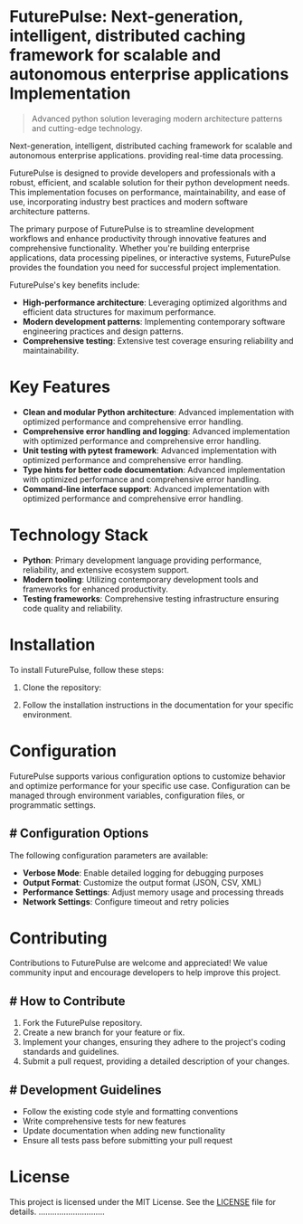 <!-- fallback_FuturePulse_20250802221026_70681 -->

# FuturePulse: Next-generation, intelligent, distributed caching framework for scalable and autonomous enterprise applications Implementation
> Advanced python solution leveraging modern architecture patterns and cutting-edge technology.

Next-generation, intelligent, distributed caching framework for scalable and autonomous enterprise applications. providing real-time data processing.

FuturePulse is designed to provide developers and professionals with a robust, efficient, and scalable solution for their python development needs. This implementation focuses on performance, maintainability, and ease of use, incorporating industry best practices and modern software architecture patterns.

The primary purpose of FuturePulse is to streamline development workflows and enhance productivity through innovative features and comprehensive functionality. Whether you're building enterprise applications, data processing pipelines, or interactive systems, FuturePulse provides the foundation you need for successful project implementation.

FuturePulse's key benefits include:

* **High-performance architecture**: Leveraging optimized algorithms and efficient data structures for maximum performance.
* **Modern development patterns**: Implementing contemporary software engineering practices and design patterns.
* **Comprehensive testing**: Extensive test coverage ensuring reliability and maintainability.

# Key Features

* **Clean and modular Python architecture**: Advanced implementation with optimized performance and comprehensive error handling.
* **Comprehensive error handling and logging**: Advanced implementation with optimized performance and comprehensive error handling.
* **Unit testing with pytest framework**: Advanced implementation with optimized performance and comprehensive error handling.
* **Type hints for better code documentation**: Advanced implementation with optimized performance and comprehensive error handling.
* **Command-line interface support**: Advanced implementation with optimized performance and comprehensive error handling.

# Technology Stack

* **Python**: Primary development language providing performance, reliability, and extensive ecosystem support.
* **Modern tooling**: Utilizing contemporary development tools and frameworks for enhanced productivity.
* **Testing frameworks**: Comprehensive testing infrastructure ensuring code quality and reliability.

# Installation

To install FuturePulse, follow these steps:

1. Clone the repository:


2. Follow the installation instructions in the documentation for your specific environment.

# Configuration

FuturePulse supports various configuration options to customize behavior and optimize performance for your specific use case. Configuration can be managed through environment variables, configuration files, or programmatic settings.

## # Configuration Options

The following configuration parameters are available:

* **Verbose Mode**: Enable detailed logging for debugging purposes
* **Output Format**: Customize the output format (JSON, CSV, XML)
* **Performance Settings**: Adjust memory usage and processing threads
* **Network Settings**: Configure timeout and retry policies

# Contributing

Contributions to FuturePulse are welcome and appreciated! We value community input and encourage developers to help improve this project.

## # How to Contribute

1. Fork the FuturePulse repository.
2. Create a new branch for your feature or fix.
3. Implement your changes, ensuring they adhere to the project's coding standards and guidelines.
4. Submit a pull request, providing a detailed description of your changes.

## # Development Guidelines

* Follow the existing code style and formatting conventions
* Write comprehensive tests for new features
* Update documentation when adding new functionality
* Ensure all tests pass before submitting your pull request

# License

This project is licensed under the MIT License. See the [LICENSE](https://github.com/ludo53/FuturePulse/blob/main/LICENSE) file for details.
.............................